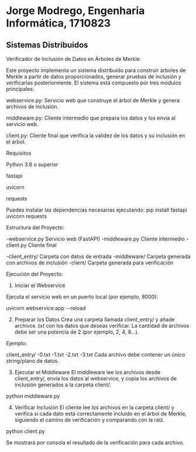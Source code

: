 # Jorge Modrego, Engenharia Informática, 1710823
## Sistemas Distribuidos 

Verificador de Inclusión de Datos en Árboles de Merkle:

Este proyecto implementa un sistema distribuido para construir árboles de Merkle a partir de datos proporcionados, generar pruebas de inclusión y verificarlas posteriormente. El sistema está compuesto por tres módulos principales:

webservice.py: Servicio web que construye el árbol de Merkle y genera archivos de inclusión.

middleware.py: Cliente intermedio que prepara los datos y los envía al servicio web.

client.py: Cliente final que verifica la validez de los datos y su inclusión en el árbol.




Requisitos

Python 3.8 o superior

fastapi

uvicorn

requests

Puedes instalar las dependencias necesarias ejecutando:
pip install fastapi uvicorn requests






Estructura del Proyecto:

-webservice.py        Servicio web (FastAPI)
-middleware.py        Cliente intermedio
-client.py            Cliente final

-client_entry/        Carpeta con datos de entrada
-middleware/          Carpeta generada con archivos de inclusión
-client/              Carpeta generada para verificación





Ejecución del Proyecto:



1. Iniciar el Webservice

Ejecuta el servicio web en un puerto local (por ejemplo, 8000):

uvicorn webservice:app --reload


2. Preparar los Datos
Crea una carpeta llamada client_entry/ y añade archivos .txt con los datos que deseas verificar. La cantidad de archivos debe ser una potencia de 2 (por ejemplo, 2, 4, 8...).

Ejemplo:

client_entry/
-0.txt
-1.txt
-2.txt
-3.txt
Cada archivo debe contener un único string/plano de datos.



3. Ejecutar el Middleware
El middleware lee los archivos desde client_entry/, envía los datos al webservice, y copia los archivos de inclusión generados a la carpeta client/.

python middleware.py




4. Verificar Inclusión
El cliente lee los archivos en la carpeta client/ y verifica si cada dato está correctamente incluido en el árbol de Merkle, siguiendo el camino de verificación y comparando con la raíz.

python client.py

Se mostrará por consola el resultado de la verificación para cada archivo.

